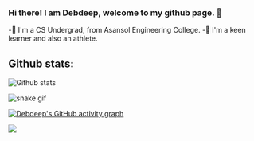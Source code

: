 ### Hi there! I am Debdeep, welcome to my github page. 👋

<!--
**Debdeep1/Debdeep1** is a ✨ _special_ ✨ repository because its `README.md` (this file) appears on your GitHub profile.

Here are some ideas to get you started:

- 🔭 I’m currently working on ...
- 🌱 I’m currently learning ...
- 👯 I’m looking to collaborate on ...
- 🤔 I’m looking for help with ...
- 💬 Ask me about ...
- 📫 How to reach me: ...
- 😄 Pronouns: ...
- ⚡ Fun fact: ...
-->
-🔭 I'm a CS Undergrad, from Asansol Engineering College.
-🌱 I'm a keen learner and also an athlete.


<!-- My contributions -->
## Github stats:
![Github stats](https://github-readme-stats.vercel.app/api?username=Debdeep1)

![snake gif](https://github.com/Debdeep1/Debdeep1/blob/output/github-contribution-grid-snake.gif)



[![Debdeep's GitHub activity graph](https://activity-graph.herokuapp.com/graph?username=Debdeep1&theme=xcode)](https://github.com/Debdeep1)


<img align="center" src="https://github-readme-streak-stats.herokuapp.com/?user=Debdeep1&theme=tokyonight" />
